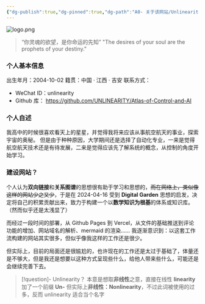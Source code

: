 ```yaml
---
{"dg-publish":true,"dg-pinned":true,"dg-path":"A0- 关于该网站/Unlinearity.md","permalink":"/A0- 关于该网站/Unlinearity/","pinned":true,"dgPassFrontmatter":true,"noteIcon":"","created":"2024-04-19T20:22:30.740+08:00","updated":"2025-08-28T21:53:12.815+08:00"}
---
```



![logo.png](/img/user/Functional%20files/Photo%20Resources/logo.png)

>“你灵魂的欲望，是你命运的先知”
>"The desires of your soul are the prophets of your destiny."
### 个人基本信息
出生年月：2004-10-02    籍贯：中国 · 江西 · 吉安
联系方式：
- WeChat ID：unlinearity
- Github 库： https://github.com/UNLINEARITY/Atlas-of-Control-and-AI

### 个人自述
我高中的时候很喜欢看天上的星星，并觉得我将来应该从事航空航天的事业，探索宇宙的奥秘。
但是由于种种原因，大学期间还是选择了自动化专业，一来是觉得航空航天技术还是有待发展，二来是觉得应该先了解系统的概念，从控制的角度开始学习。 


### 建设网站？
个人认为**双向链接**和**关系图谱**的思想很有助于学习和思想的，~~而在网络上，类似像这样的网站少之又少~~，于是在 2024-04-16 受到 **Digital Garden** 思想的启发，决定将自己的积累贡献出来，致力于构建一个以**数学知识为根基**的体系或知识库。（然而似乎还是太浅显了）

而经过一段时间的部署，从 Github Pages 到 Vercel，从文件的基础推送到评论功能的增加、网站域名的解析、mermaid 的渲染...... 我逐渐意识到：以这套工作流构建的网站其实很多，但似乎像我这样的工作还是很少。

但实际上，目前的局面还是很尴尬的，也许现在的工作还是太过于基础了，体量还是不够大，但是我还是想要以这种方式呈现些什么，给他人带来些什么，可能还是会继续完善下去。

> [!question]- Unlinearity？
> 本意是想取**非线性**之意，直接在线性 **linearity** 加了一个前缀 **Un-** 
> 但实际上**非线性：Nonlinearity**，不过此词被使用的过多，反而 unlinearity 适合当个名字
